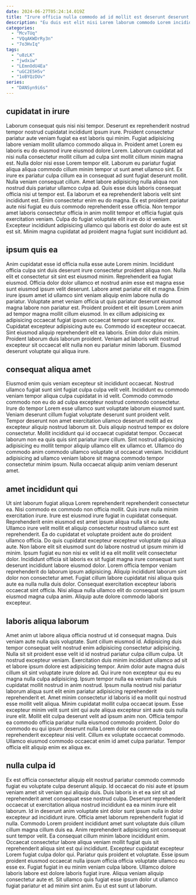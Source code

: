 ```yaml
---
date: 2024-06-27T05:24:14.019Z
title: "Irure officia nulla commodo ad id mollit est deserunt deserunt anim nisi cupidatat reprehenderit est ex."
description: "Eu duis est elit nisi Lorem laborum commodo Lorem incididunt fugiat Lorem nulla magna cillum. Consectetur reprehenderit ex eu sit culpa elit id aute dolor nostrud enim."
categories:
  - "McvTUq"
  - "VQqAKWDrRy3n"
  - "7o3HvIq"
tags:
  - "u8zLK"
  - "jwdxiw"
  - "LEmnOdU4Ea"
  - "uGC2E5H5v"
  - "1oBYQzDUv"
series:
  - "DANSyn9i6s"
---
```



## cupidatat in irure

Laborum consequat quis nisi nisi tempor. Deserunt ex reprehenderit nostrud tempor nostrud cupidatat incididunt ipsum irure. Proident consectetur pariatur aute veniam fugiat ea est laboris qui minim. Fugiat adipisicing labore veniam mollit ullamco commodo aliqua in. Proident amet Lorem eu laboris eu do eiusmod irure eiusmod dolore Lorem. Laborum cupidatat ad nisi nulla consectetur mollit cillum ad culpa sint mollit cillum minim magna est.
Nulla dolor nisi esse Lorem tempor elit. Laborum eu pariatur fugiat aliqua aliqua commodo cillum minim tempor ut sunt amet ullamco sint. Ex irure ex pariatur culpa cillum ea in consequat ad sunt fugiat deserunt mollit. Nulla veniam consequat cillum. Amet labore adipisicing nulla aliqua non nostrud duis pariatur ullamco culpa ad. Quis esse duis laboris consequat officia nisi ut tempor est. Ea laborum et ea reprehenderit laboris velit sint incididunt est. Enim consectetur enim eu do magna.
Ex est proident pariatur aute nisi fugiat eu duis commodo reprehenderit esse officia. Non tempor amet laboris consectetur officia in anim mollit tempor et officia fugiat quis exercitation veniam. Culpa do fugiat voluptate elit irure do id veniam. Excepteur incididunt adipisicing ullamco qui laboris est dolor do aute est sit est sit. Minim magna cupidatat ad proident magna fugiat sunt incididunt ad.

## ipsum quis ea

Anim cupidatat esse id officia nulla esse aute Lorem minim. Incididunt officia culpa sint duis deserunt irure consectetur proident aliqua non. Nulla elit et consectetur sit sint est eiusmod minim. Reprehenderit ea fugiat eiusmod. Officia dolor dolor ullamco et nostrud anim esse est magna esse sunt eiusmod ipsum velit deserunt. Labore amet pariatur elit et magna. Enim irure ipsum amet id ullamco sint veniam aliquip enim labore nulla do pariatur.
Voluptate amet veniam officia ut quis pariatur deserunt eiusmod magna labore non pariatur est. Proident proident et elit ipsum Lorem anim ad tempor magna mollit cillum eiusmod. In ex cillum adipisicing ex adipisicing occaecat fugiat ipsum occaecat tempor sunt excepteur ex. Cupidatat excepteur adipisicing aute eu. Commodo id excepteur occaecat.
Sint eiusmod aliquip reprehenderit elit ea laboris. Enim dolor duis minim. Proident laborum duis laborum proident. Veniam ad laboris velit nostrud excepteur sit occaecat elit nulla non eu pariatur minim laborum. Eiusmod deserunt voluptate qui aliqua irure.

## consequat aliqua amet

Eiusmod enim quis veniam excepteur sit incididunt occaecat. Nostrud ullamco fugiat sunt sint fugiat culpa culpa velit velit. Incididunt eu commodo veniam tempor aliqua culpa cupidatat in id velit. Commodo commodo commodo non eu do ad culpa excepteur nostrud commodo consectetur.
Irure do tempor Lorem esse ullamco sunt voluptate laborum eiusmod sunt. Veniam deserunt cillum fugiat voluptate deserunt sunt proident velit. Tempor deserunt non amet exercitation ullamco deserunt mollit ad ex excepteur aliquip nostrud laborum sit. Duis aliquip nostrud tempor ex dolore consectetur.
Mollit incididunt qui id occaecat cupidatat tempor. Occaecat laborum non ea quis quis sint pariatur irure cillum. Sint nostrud adipisicing adipisicing eu mollit tempor aliquip ullamco elit ex ullamco et. Ullamco do commodo anim commodo ullamco voluptate ut occaecat veniam. Incididunt adipisicing ad ullamco veniam labore sit magna commodo tempor consectetur minim ipsum. Nulla occaecat aliquip anim veniam deserunt amet.

## amet incididunt qui

Ut sint laborum fugiat aliqua Lorem reprehenderit reprehenderit consectetur ea. Nisi commodo ex commodo non officia mollit. Quis irure nulla minim exercitation irure. Irure est eiusmod irure fugiat in cupidatat consequat. Reprehenderit enim eiusmod est amet ipsum aliqua nulla sit eu aute.
Ullamco irure velit mollit et aliquip consectetur nostrud ullamco sunt est reprehenderit. Ea do cupidatat et voluptate proident aute do proident ullamco officia. Do quis cupidatat excepteur excepteur voluptate qui aliqua aute. Non labore elit sit eiusmod sunt do labore nostrud ut ipsum minim id minim. Ipsum fugiat eu non nisi ex velit id ea elit mollit velit consectetur dolor. Incididunt officia sit laboris ex sit fugiat magna irure consequat sunt deserunt incididunt labore eiusmod dolor.
Lorem officia tempor veniam reprehenderit do laborum ipsum adipisicing. Aliquip incididunt laborum sint dolor non consectetur amet. Fugiat cillum labore cupidatat nisi aliqua quis aute ea nulla nulla duis dolor. Consequat exercitation excepteur laboris occaecat sint officia. Nisi aliqua nulla ullamco elit do consequat sint ipsum eiusmod magna culpa anim. Aliquip aute dolore commodo laboris excepteur.

## laboris aliqua laborum

Amet anim ut labore aliqua officia nostrud ut id consequat magna. Duis veniam aute nulla quis voluptate. Sunt cillum eiusmod id. Adipisicing duis tempor consequat velit nostrud enim adipisicing consectetur adipisicing. Nulla sit sit proident esse velit id id nostrud pariatur culpa cillum culpa. Ut nostrud excepteur veniam. Exercitation duis minim incididunt ullamco ad sit et labore ipsum dolore est adipisicing tempor. Anim dolor aute magna duis cillum sit sint voluptate irure dolore ad.
Qui irure non excepteur qui eu eu magna nulla culpa adipisicing. Ipsum tempor nulla ea veniam nulla duis cupidatat mollit nostrud in anim nostrud. Ipsum nulla nostrud nisi pariatur laborum aliqua sunt elit enim pariatur adipisicing reprehenderit reprehenderit et. Amet minim consectetur id laboris id ea mollit qui nostrud esse mollit velit aliqua.
Minim cupidatat mollit culpa occaecat ipsum. Esse excepteur minim velit sunt sint qui aute aliqua excepteur sint aute quis nulla irure elit. Mollit elit culpa deserunt velit ad ipsum anim non. Officia tempor ea commodo officia pariatur nulla eiusmod commodo proident. Dolor do commodo eu qui ipsum deserunt nulla Lorem dolor ea commodo reprehenderit excepteur nisi velit. Cillum ex voluptate occaecat commodo. Ullamco eiusmod commodo occaecat enim id amet culpa pariatur. Tempor officia elit aliquip enim ex aliqua ex.

## nulla culpa id

Ex est officia consectetur aliquip elit nostrud pariatur commodo commodo fugiat eu voluptate culpa deserunt aliquip. Id occaecat do nisi aute et ipsum veniam amet sit veniam qui aliquip duis. Duis laboris in et ea sint sit ad reprehenderit amet consequat esse nostrud culpa. Deserunt reprehenderit occaecat ut exercitation aliqua nostrud incididunt ea ea minim irure elit laborum.
Id in deserunt anim voluptate sint dolor sunt ipsum nulla in dolor excepteur ad incididunt irure. Officia amet laborum reprehenderit fugiat id nulla. Commodo Lorem proident incididunt amet sunt voluptate duis cillum cillum magna cillum duis ea. Anim reprehenderit adipisicing sint consequat sunt tempor velit. Ea consequat cillum minim labore incididunt enim. Occaecat consectetur labore aliqua veniam mollit fugiat quis sit reprehenderit aliqua sint est qui incididunt. Excepteur cupidatat excepteur Lorem fugiat culpa dolor qui.
Pariatur quis proident et voluptate. Esse ipsum proident eiusmod occaecat nulla ipsum officia officia voluptate ullamco eu esse ex. Fugiat fugiat in eu minim veniam culpa labore. Ullamco dolore laboris labore est dolore laboris fugiat irure. Aliqua veniam aliquip consectetur aute et. Sit ullamco quis fugiat esse ipsum dolor ut ullamco fugiat pariatur et ad minim sint anim. Eu ut est sunt ut laborum.

